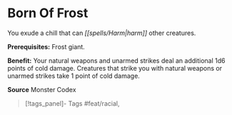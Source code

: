 ﻿---
cssclass: [feats]

---
# Born Of Frost

You exude a chill that can _[[spells/Harm|harm]]_ other creatures.

**Prerequisites:** Frost giant.

**Benefit:** Your natural weapons and unarmed strikes deal an additional 1d6 points of cold damage. Creatures that strike you with natural weapons or unarmed strikes take 1 point of cold damage.

**Source** Monster Codex
>[!tags_panel]- Tags
> #feat/racial, 